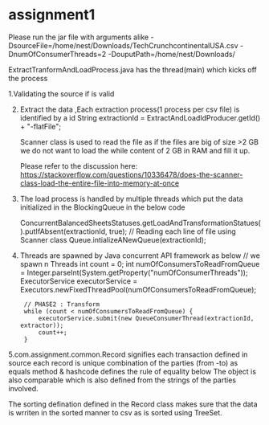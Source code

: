 # assignment1

Please run the jar file with arguments alike 
-DsourceFile=/home/nest/Downloads/TechCrunchcontinentalUSA.csv  -DnumOfConsumerThreads=2  -DouputPath=/home/nest/Downloads/

ExtractTranformAndLoadProcess.java has the thread(main) which kicks off the process



1.Validating the source if is valid 

2. Extract the data ,Each extraction process(1 process per csv file) is identified by a id 
   String extractionId = ExtractAndLoadIdProducer.getId() + "-flatFile"; 
   
   Scanner class is used to read the file as if the files are big of size >2 GB we do not want to load the while content of 2 GB 
   in RAM and fill it up.
   
   Please refer to the discussion here:
   https://stackoverflow.com/questions/10336478/does-the-scanner-class-load-the-entire-file-into-memory-at-once
   
   
3. The load process is handled by multiple threads which put the data initialized in the BlockingQueue in the below code

   ConcurrentBalancedSheetsStatuses.getLoadAndTransformationStatues().putIfAbsent(extractionId, true);
		// Reading each line of file using Scanner class
		Queue.intializeANewQueue(extractionId);
    
4. Threads are spawned by Java concurrent API framework as below 
   // we spawn n Threads
		int count = 0;
		int numOfConsumersToReadFromQueue = Integer.parseInt(System.getProperty("numOfConsumerThreads"));
		ExecutorService executorService = Executors.newFixedThreadPool(numOfConsumersToReadFromQueue);

		// PHASE2 : Transform
		while (count < numOfConsumersToReadFromQueue) {
			executorService.submit(new QueueConsumerThread(extractionId, extractor));
			count++;
		}
 5.com.assignment.common.Record signifies each transaction defined in source 
  each record is unique combination of the parties (from -to) as equals method  & hashcode defines the rule of equality below 
 The object is also comparable which is also defined from the strings of the parties involved.
 
 The sorting defination defined in the Record class makes sure that the data is wrriten in the sorted manner to csv as is sorted 
 using TreeSet.
